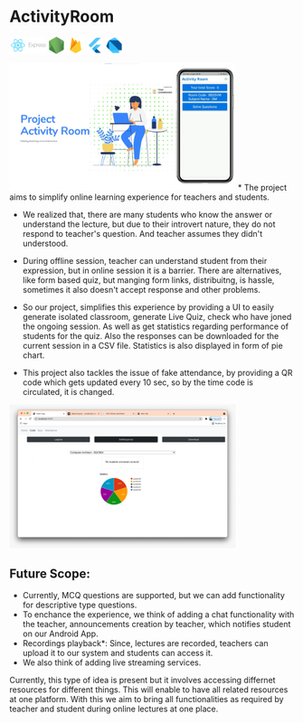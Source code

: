 # __ActivityRoom__
<img src = "https://raw.githubusercontent.com/github/explore/80688e429a7d4ef2fca1e82350fe8e3517d3494d/topics/react/react.png" width = "30px"/> <img src = "https://raw.githubusercontent.com/github/explore/80688e429a7d4ef2fca1e82350fe8e3517d3494d/topics/express/express.png" width = "30px"/> <img src = "https://raw.githubusercontent.com/github/explore/80688e429a7d4ef2fca1e82350fe8e3517d3494d/topics/nodejs/nodejs.png" width = "30px"/> <img src = "https://raw.githubusercontent.com/github/explore/80688e429a7d4ef2fca1e82350fe8e3517d3494d/topics/firebase/firebase.png" width = "30px"/> <img src = "https://raw.githubusercontent.com/github/explore/80688e429a7d4ef2fca1e82350fe8e3517d3494d/topics/flutter/flutter.png" width = "30px"/> <img src = "https://raw.githubusercontent.com/github/explore/80688e429a7d4ef2fca1e82350fe8e3517d3494d/topics/dart/dart.png" width = "30px"/>

<img src = "./1.jpeg" width = "400px"/>
* The project aims to simplify online learning experience for teachers and      students.

* We realized that, there are many students who know the answer or understand the lecture, but due to their introvert nature, they do not respond to teacher's question.
And teacher assumes they didn't understood.

* During offline session, teacher can understand student from their  expression, but in online session it is a barrier.
There are alternatives, like form based quiz, but manging form links, distribuitng, is hassle, sometimes it also doesn't accept response and other problems.

* So our project, simplifies this experience by providing a UI to easily generate isolated classroom, generate Live Quiz, check who have joned the ongoing session. As well as get statistics regarding performance of students for the quiz.
Also the responses can be downloaded for the current session in a CSV file. Statistics is also displayed in form of pie chart.

* This project also tackles the issue of fake attendance, by providing a QR code which gets updated every 10 sec, so by the time code is circulated, it is changed.

<img src = "./2.jpeg" width = "400px"/>

## <b>Future Scope: </b>

* Currently, MCQ questions are supported, but we can add functionality for descriptive type questions.
* To enchance the experience, we think of adding a chat functionality with the teacher, announcements creation by teacher, which notifies student on our Android App. 
* Recordings playback*:
Since, lectures are recorded, teachers can upload it to our system and students can access it. 
* We also think of adding live streaming services.

Currently, this type of idea is present but it involves accessing differnet resources for different things. This will enable to have all related resources at one platform. With this we aim to bring all functionalities as required by teacher and student during online lectures at one place.


